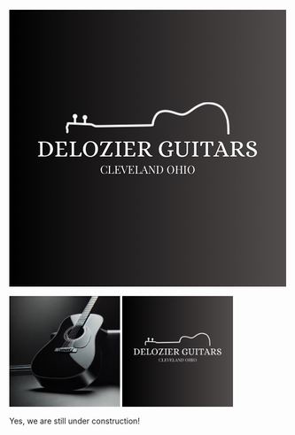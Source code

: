 ![Logo](/images/delozier_guitars.jpg)

<p>
  <img src="/images/black_guitar.png" alt="black guitar" width="200">
  <img src="/images/delozier_guitars.jpg" alt="delozier guitars logo" width="200">
</p>

Yes, we are still under construction!
